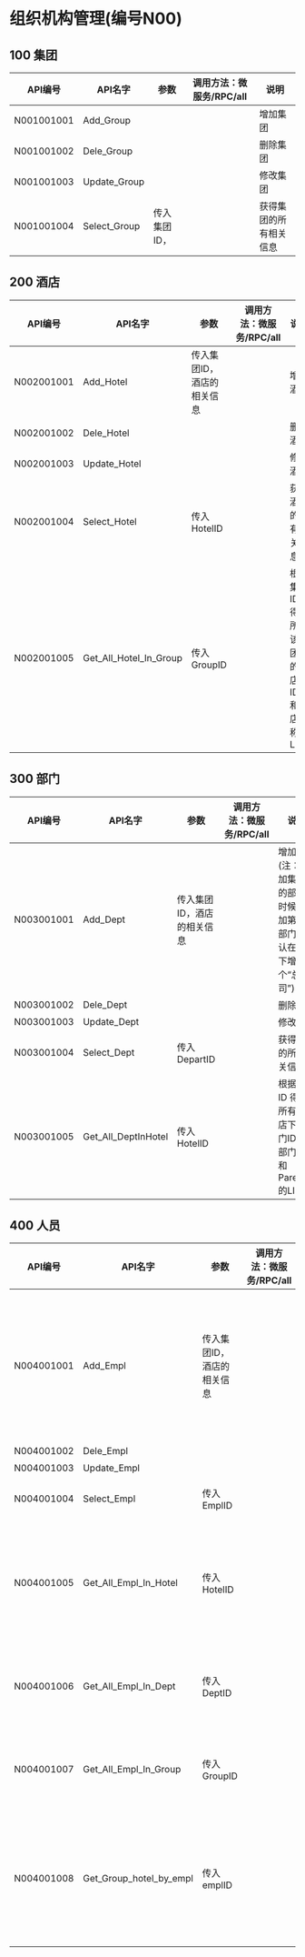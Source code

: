 # 组织机构管理(编号N00)

## 100 集团

| API编号    | API名字      | 参数         | 调用方法：微服务/RPC/all | 说明                   |
| ---------- | ------------ | ------------ | ------------------------ | ---------------------- |
| N001001001 | Add_Group    |              |                          | 增加集团               |
| N001001002 | Dele_Group   |              |                          | 删除集团               |
| N001001003 | Update_Group |              |                          | 修改集团               |
| N001001004 | Select_Group | 传入集团ID， |                          | 获得集团的所有相关信息 |

## 200 酒店

| API编号    | API名字                | 参数                       | 调用方法：微服务/RPC/all | 说明                                               |
| ---------- | ---------------------- | -------------------------- | ------------------------ | -------------------------------------------------- |
| N002001001 | Add_Hotel              | 传入集团ID，酒店的相关信息 |                          | 增加酒店                                           |
| N002001002 | Dele_Hotel             |                            |                          | 删除酒店                                           |
| N002001003 | Update_Hotel           |                            |                          | 修改酒店                                           |
| N002001004 | Select_Hotel           | 传入HotelID                |                          | 获得酒店的所有相关信息                             |
| N002001005 | Get_All_Hotel_In_Group | 传入GroupID                |                          | 根据集团ID 得到所有该集团下的酒店ID,和酒店名称LIST |

## 300 部门

| API编号    | API名字             | 参数                       | 调用方法：微服务/RPC/all | 说明                                                         |
| ---------- | ------------------- | -------------------------- | ------------------------ | ------------------------------------------------------------ |
| N003001001 | Add_Dept            | 传入集团ID，酒店的相关信息 |                          | 增加部门(注：增加集团下的部门的时候，增加第一个部门就默认在集团下增加一个“总公司”) |
| N003001002 | Dele_Dept           |                            |                          | 删除部门                                                     |
| N003001003 | Update_Dept         |                            |                          | 修改部门                                                     |
| N003001004 | Select_Dept         | 传入DepartID               |                          | 获得部门的所有相关信息                                       |
| N003001005 | Get_All_DeptInHotel | 传入HotelID                |                          | 根据酒店ID 得到所有该酒店下的部门ID,和部门名称和ParentID的LIST |

## 400 人员

| API编号    | API名字                 | 参数                       | 调用方法：微服务/RPC/all | 说明                                                         |
| ---------- | ----------------------- | -------------------------- | ------------------------ | ------------------------------------------------------------ |
| N004001001 | Add_Empl                | 传入集团ID，酒店的相关信息 |                          | 增加部门(注：增加集团下的部门的时候，增加第一个部门就默认在集团下增加一个“总公司”) |
| N004001002 | Dele_Empl               |                            |                          | 删除部门                                                     |
| N004001003 | Update_Empl             |                            |                          | 修改部门                                                     |
| N004001004 | Select_Empl             | 传入EmplID                 |                          | 获得部门的所有相关信息                                       |
| N004001005 | Get_All_Empl_In_Hotel   | 传入HotelID                |                          | 根据酒店ID 得到所有该酒店下的部门ID,和部门名称和ParentID的LIST |
| N004001006 | Get_All_Empl_In_Dept    | 传入DeptID                 |                          | 根据部门ID 得到所有该部门下的所有员工ID List                 |
| N004001007 | Get_All_Empl_In_Group   | 传入GroupID                |                          | 根据集团ID 得到所有该集团下的所有员工ID List                 |
| N004001008 | Get_Group_hotel_by_empl | 传入emplID                 |                          | 根据员工ID获得他可以操作的酒店和集团ID，Type（0：集团，1：酒店）的List |

